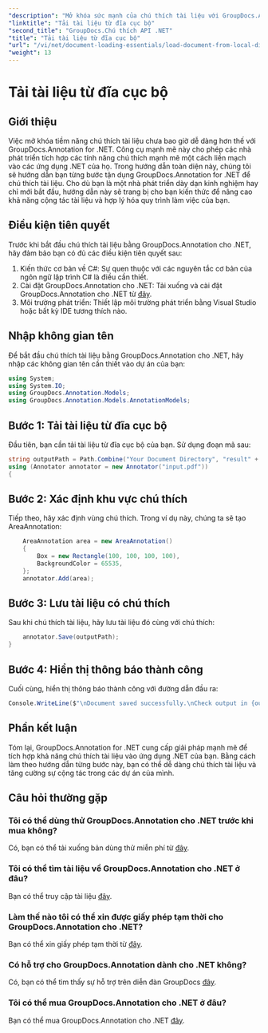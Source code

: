 ```yaml
---
"description": "Mở khóa sức mạnh của chú thích tài liệu với GroupDocs.Annotation cho .NET. Tích hợp liền mạch các tính năng chú thích vào ứng dụng .NET của bạn."
"linktitle": "Tải tài liệu từ đĩa cục bộ"
"second_title": "GroupDocs.Chú thích API .NET"
"title": "Tải tài liệu từ đĩa cục bộ"
"url": "/vi/net/document-loading-essentials/load-document-from-local-disk/"
"weight": 13
---
```


# Tải tài liệu từ đĩa cục bộ

## Giới thiệu
Việc mở khóa tiềm năng chú thích tài liệu chưa bao giờ dễ dàng hơn thế với GroupDocs.Annotation for .NET. Công cụ mạnh mẽ này cho phép các nhà phát triển tích hợp các tính năng chú thích mạnh mẽ một cách liền mạch vào các ứng dụng .NET của họ. Trong hướng dẫn toàn diện này, chúng tôi sẽ hướng dẫn bạn từng bước tận dụng GroupDocs.Annotation for .NET để chú thích tài liệu. Cho dù bạn là một nhà phát triển dày dạn kinh nghiệm hay chỉ mới bắt đầu, hướng dẫn này sẽ trang bị cho bạn kiến thức để nâng cao khả năng cộng tác tài liệu và hợp lý hóa quy trình làm việc của bạn.
## Điều kiện tiên quyết
Trước khi bắt đầu chú thích tài liệu bằng GroupDocs.Annotation cho .NET, hãy đảm bảo bạn có đủ các điều kiện tiên quyết sau:
1. Kiến thức cơ bản về C#: Sự quen thuộc với các nguyên tắc cơ bản của ngôn ngữ lập trình C# là điều cần thiết.
2. Cài đặt GroupDocs.Annotation cho .NET: Tải xuống và cài đặt GroupDocs.Annotation cho .NET từ [đây](https://releases.groupdocs.com/annotation/net/).
3. Môi trường phát triển: Thiết lập môi trường phát triển bằng Visual Studio hoặc bất kỳ IDE tương thích nào.

## Nhập không gian tên
Để bắt đầu chú thích tài liệu bằng GroupDocs.Annotation cho .NET, hãy nhập các không gian tên cần thiết vào dự án của bạn:
```csharp
using System;
using System.IO;
using GroupDocs.Annotation.Models;
using GroupDocs.Annotation.Models.AnnotationModels;
```

## Bước 1: Tải tài liệu từ đĩa cục bộ
Đầu tiên, bạn cần tải tài liệu từ đĩa cục bộ của bạn. Sử dụng đoạn mã sau:
```csharp
string outputPath = Path.Combine("Your Document Directory", "result" + Path.GetExtension("input.pdf"));
using (Annotator annotator = new Annotator("input.pdf"))
{
```
## Bước 2: Xác định khu vực chú thích
Tiếp theo, hãy xác định vùng chú thích. Trong ví dụ này, chúng ta sẽ tạo AreaAnnotation:
```csharp
    AreaAnnotation area = new AreaAnnotation()
    {
        Box = new Rectangle(100, 100, 100, 100),
        BackgroundColor = 65535,
    };
    annotator.Add(area);
```
## Bước 3: Lưu tài liệu có chú thích
Sau khi chú thích tài liệu, hãy lưu tài liệu đó cùng với chú thích:
```csharp
    annotator.Save(outputPath);
}
```
## Bước 4: Hiển thị thông báo thành công
Cuối cùng, hiển thị thông báo thành công với đường dẫn đầu ra:
```csharp
Console.WriteLine($"\nDocument saved successfully.\nCheck output in {outputPath}.");
```

## Phần kết luận
Tóm lại, GroupDocs.Annotation for .NET cung cấp giải pháp mạnh mẽ để tích hợp khả năng chú thích tài liệu vào ứng dụng .NET của bạn. Bằng cách làm theo hướng dẫn từng bước này, bạn có thể dễ dàng chú thích tài liệu và tăng cường sự cộng tác trong các dự án của mình.
## Câu hỏi thường gặp
### Tôi có thể dùng thử GroupDocs.Annotation cho .NET trước khi mua không?
Có, bạn có thể tải xuống bản dùng thử miễn phí từ [đây](https://releases.groupdocs.com/).
### Tôi có thể tìm tài liệu về GroupDocs.Annotation cho .NET ở đâu?
Bạn có thể truy cập tài liệu [đây](https://tutorials.groupdocs.com/annotation/net/).
### Làm thế nào tôi có thể xin được giấy phép tạm thời cho GroupDocs.Annotation cho .NET?
Bạn có thể xin giấy phép tạm thời từ [đây](https://purchase.groupdocs.com/temporary-license/).
### Có hỗ trợ cho GroupDocs.Annotation dành cho .NET không?
Có, bạn có thể tìm thấy sự hỗ trợ trên diễn đàn GroupDocs [đây](https://forum.groupdocs.com/c/annotation/10).
### Tôi có thể mua GroupDocs.Annotation cho .NET ở đâu?
Bạn có thể mua GroupDocs.Annotation cho .NET [đây](https://purchase.groupdocs.com/buy).